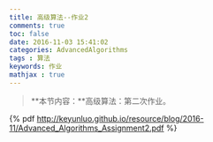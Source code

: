 ```yaml
---
title: 高级算法--作业2
comments: true
toc: false
date: 2016-11-03 15:41:02
categories: AdvancedAlgorithms
tags : 算法
keywords: 作业
mathjax : true
---
```


>**本节内容：**高级算法：第二次作业。

<!-- more -->

{% pdf http://keyunluo.github.io/resource/blog/2016-11/Advanced_Algorithms_Assignment2.pdf %}


